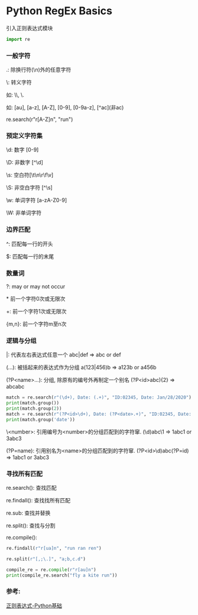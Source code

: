 # Python RegEx Basics


引入正则表达式模块

```python
import re
```
### 一般字符
\.: 除换行符(\n)外的任意字符

\\: 转义字符

如: \\\\, \\.

[...]: 字符集中的任意字符

如: [au], [a-z], [A-Z], [0-9], [0-9a-z], [^ac]\(非ac\)

re.search(r"r[A-Z]n", "run")


### 预定义字符集

\d: 数字 [0-9]

\D: 非数字 [^\d]

\s: 空白符[\t\n\r\f\v]

\S: 非空白字符 [^\s]

\w: 单词字符 [a-zA-Z0-9]

\W: 非单词字符

### 边界匹配

^: 匹配每一行的开头

$: 匹配每一行的末尾

### 数量词
?: may or may not occur

\*  前一个字符0次或无限次 

+: 前一个字符1次或无限次

{m,n}: 前一个字符m至n次

### 逻辑与分组

\|: 代表左右表达式任意一个   abc\|def => abc or def

(...): 被括起来的表达式作为分组 a(123\|456)b => a123b or a456b

(?P\<name\>...): 分组, 除原有的编号外再制定一个别名   (?P\<id\>abc){2} => abcabc

```python
match = re.search(r"(\d+), Date: (.+)", "ID:02345, Date: Jan/28/2020")
print(match.group())
print(match.group(2))
match = re.search(r"(?P<id>\d+), Date: (?P<date>.+)", "ID:02345, Date: Jan/28/2020")
print(match.group('date'))
```

\\\<number\>: 引用编号为\<number\>的分组匹配到的字符窜.  (\\d)abc\\1 => 1abc1 or 3abc3

(?P=name): 引用别名为\<name\>的分组匹配到的字符窜.    (?P\<id\>\\d)abc(?P=id) => 1abc1 or 3abc3

### 寻找所有匹配
re.search(): 查找匹配

re.findall(): 查找找所有匹配

re.sub: 查找并替换

re.split(): 查找与分割

re.compile():

```python
re.findall(r"r[ua]n", "run ran ren")

re.split(r"[,;\.]", "a;b,c.d")

compile_re = re.compile(r"r[au]n")
print(compile_re.search("fly a kite run"))
```

### 参考:

[正则表达式-Python基础](https://morvanzhou.github.io/tutorials/python-basic/basic/13-10-regular-expression/)


